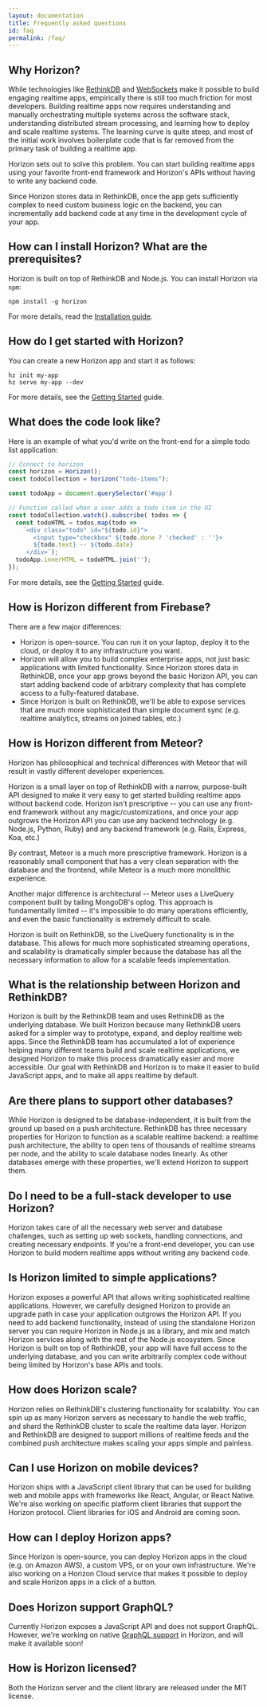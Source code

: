 ```yaml
---
layout: documentation
title: Frequently asked questions
id: faq
permalink: /faq/
---
```


## Why Horizon?

While technologies like [RethinkDB](http://www.rethinkdb.com) and
[WebSockets](https://en.wikipedia.org/wiki/WebSocket) make it possible to build
engaging realtime apps, empirically there is still too much friction for most
developers. Building realtime apps now requires understanding and manually
orchestrating multiple systems across the software stack, understanding
distributed stream processing, and learning how to deploy and scale realtime systems. The
learning curve is quite steep, and most of the initial work involves boilerplate
code that is far removed from the primary task of building a realtime app.

Horizon sets out to solve this problem. You can start building
realtime apps using your favorite front-end framework and Horizon's
APIs without having to write any backend code.

Since Horizon stores data in RethinkDB, once the app gets sufficiently
complex to need custom business logic on the backend, you can
incrementally add backend code at any time in the development cycle of
your app.

## How can I install Horizon? What are the prerequisites? ##

Horizon is built on top of RethinkDB and Node.js. You can install Horizon via `npm`:

    npm install -g horizon

For more details, read the [Installation guide][ig].

[ig]: /install

## How do I get started with Horizon? ##

You can create a new Horizon app and start it as follows:

    hz init my-app
    hz serve my-app --dev

For more details, see the [Getting Started][gs] guide.

[gs]: /docs/getting-started

## What does the code look like? ##

Here is an example of what you'd write on the front-end for a simple todo list application:

```js
// Connect to horizon
const horizon = Horizon();
const todoCollection = horizon("todo-items");

const todoApp = document.querySelector('#app')

// Function called when a user adds a todo item in the UI
const todoCollection.watch().subscribe( todos => {
  const todoHTML = todos.map(todo =>
    `<div class="todo" id="${todo.id}">
       <input type="checkbox" ${todo.done ? 'checked' : ''}>
       ${todo.text} -- ${todo.date}
     </div>`);
  todoApp.innerHTML = todoHTML.join('');
});
```

For more details, see the [Getting Started][gs] guide.

## How is Horizon different from Firebase? ##

There are a few major differences:

- Horizon is open-source. You can run it on your laptop, deploy it to
  the cloud, or deploy it to any infrastructure you want.
- Horizon will allow you to build complex enterprise apps, not just
  basic applications with limited functionality. Since Horizon stores
  data in RethinkDB, once your app grows beyond the basic Horizon API,
  you can start adding backend code of arbitrary complexity that has
  complete access to a fully-featured database.
- Since Horizon is built on RethinkDB, we'll be able to expose services
  that are much more sophisticated than simple document sync
  (e.g. realtime analytics, streams on joined tables, etc.)

## How is Horizon different from Meteor? ##

Horizon has philosophical and technical differences with Meteor that
will result in vastly different developer experiences.

Horizon is a small layer on top of RethinkDB with a narrow,
purpose-built API designed to make it very easy to get started
building realtime apps without backend code. Horizon isn't prescriptive
-- you can use any front-end framework without any
magic/customizations, and once your app outgrows the Horizon API you
can use any backend technology (e.g. Node.js, Python, Ruby) and any
backend framework (e.g. Rails, Express, Koa, etc.)

By contrast, Meteor is a much more prescriptive framework. Horizon is a
reasonably small component that has a very clean separation with the
database and the frontend, while Meteor is a much more monolithic
experience.

Another major difference is architectural -- Meteor uses a LiveQuery
component built by tailing MongoDB's oplog. This approach is
fundamentally limited -- it's impossible to do many operations
efficiently, and even the basic functionality is extremely difficult
to scale.

Horizon is built on RethinkDB, so the LiveQuery functionality is in the
database. This allows for much more sophisticated streaming operations,
and scalability is dramatically simpler because the database has all
the necessary information to allow for a scalable feeds implementation.

## What is the relationship between Horizon and RethinkDB? ##

Horizon is built by the RethinkDB team and uses RethinkDB as the
underlying database. We built Horizon because many RethinkDB users
asked for a simpler way to prototype, expand, and deploy realtime web
apps. Since the RethinkDB team has accumulated a lot of experience
helping many different teams build and scale realtime applications, we
designed Horizon to make this process dramatically easier and more
accessible. Our goal with RethinkDB and Horizon is to make it easier
to build JavaScript apps, and to make all apps realtime by default.

## Are there plans to support other databases? ##

While Horizon is designed to be database-independent, it is built from
the ground up based on a push architecture. RethinkDB has three
necessary properties for Horizon to function as a scalable realtime
backend: a realtime push architecture, the ability to open tens of
thousands of realtime streams per node, and the ability to scale
database nodes linearly. As other databases emerge with these
properties, we'll extend Horizon to support them.

## Do I need to be a full-stack developer to use Horizon? ##

Horizon takes care of all the necessary web server and database
challenges, such as setting up web sockets, handling connections, and
creating necessary endpoints. If you're a front-end developer, you can
use Horizon to build modern realtime apps without writing any backend
code.

## Is Horizon limited to simple applications? ##

Horizon exposes a powerful API that allows writing sophisticated
realtime applications. However, we carefully designed Horizon to
provide an upgrade path in case your application outgrows the Horizon
API. If you need to add backend functionality, instead of using the
standalone Horizon server you can require Horizon in Node.js as a
library, and mix and match Horizon services along with the rest of the
Node.js ecosystem. Since Horizon is built on top of RethinkDB, your
app will have full access to the underlying database, and you can
write arbitrarily complex code without being limited by Horizon's base
APIs and tools.

## How does Horizon scale? ##

Horizon relies on RethinkDB's clustering functionality for
scalability. You can spin up as many Horizon servers as necessary to
handle the web traffic, and shard the RethinkDB cluster to scale the
realtime data layer. Horizon and RethinkDB are designed to support
millions of realtime feeds and the combined push architecture makes
scaling your apps simple and painless.

## Can I use Horizon on mobile devices? ##

Horizon ships with a JavaScript client library that can be used for
building web and mobile apps with frameworks like React, Angular, or
React Native. We're also working on specific platform client libraries
that support the Horizon protocol. Client libraries for iOS and
Android are coming soon.

## How can I deploy Horizon apps? ##

Since Horizon is open-source, you can deploy Horizon apps in the cloud
(e.g. on Amazon AWS), a custom VPS, or on your own
infrastructure. We're also working on a Horizon Cloud service that
makes it possible to deploy and scale Horizon apps in a click of a
button.

## Does Horizon support GraphQL? ##

Currently Horizon exposes a JavaScript API and does not support
GraphQL. However, we're working on native [GraphQL
support](https://github.com/rethinkdb/horizon/issues/125) in Horizon,
and will make it available soon!

## How is Horizon licensed? ##

Both the Horizon server and the client library are released under the
MIT license.
